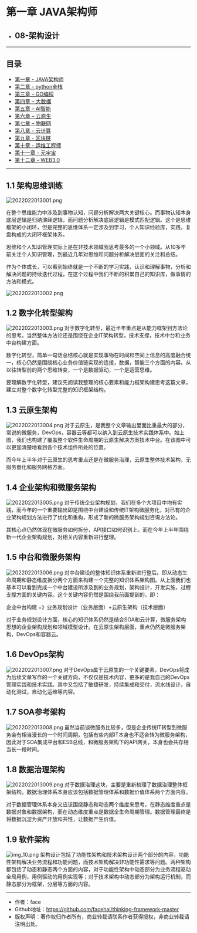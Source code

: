 # 第一章 JAVA架构师
- ## 08-架构设计

------
## 目录
- [第一章 - JAVA架构师](JAVA架构师.md)
- [第二章 - python全栈](python全栈.md)
- [第三章 – GO编程](GO编程.md)
- [第四章 – 大数据](大数据.md)
- [第五章 – AI智能](AI智能.md)
- [第六章 – 云原生](云原生.md)
- [第七章 – 物联网](物联网.md)
- [第八章 - 云计算](云计算.md)
- [第九章 - 区块链](区块链.md)
- [第十章 - 运维工程师](运维工程师.md)
- [第十一章 - 元宇宙](元宇宙.md)
- [第十二章 - WEB3.0](WEB3.0.md)
------

## 1.1 架构思维训练
![2022022013001.png](screenshot/2022022013001.png)

在整个思维能力中涉及到事物认知，问题分析解决两大关键核心。而事物认知本身底层逻辑是归纳演绎逻辑，而问题分析解决底层逻辑是模式匹配逻辑。这个是思维框架的小闭环，但是完整的思维体系一定涉及到学习，个人知识经验库，实践，复盘构成的大闭环框架体系。

思维和个人知识管理实际上是在非技术领域我思考最多的一个小领域。从10多年前关注个人知识管理，到最近几年对思维和问题分析解决层面的关注和总结。

作为个体成长，可以看到始终就是一个不断的学习实践，认识和理解事物，分析和解决问题的持续迭代过程，在这个过程中我们不断的积累自己的知识库，做事情的方法和模式。

![2022022013002.png](screenshot/2022022013002.png)

## 1.2 数字化转型架构
![2022022013003.png](screenshot/2022022013003.png)
对于数字化转型，最近半年重点是从能力框架到方法论的思考。当然整体方法论还是围绕在企业IT架构转型，技术支撑，技术中台和业务中台构建方面。

数字化转型，简单一句话总结核心就是实现事物在时间和空间上信息的高度融合统一，核心仍然是围绕核心业务价值链实现的连接，数据，智能三个方面的内容。从以往转型前的两个思维转变，一个是数据驱动，一个是运营思维。

要理解数字化转型，建议先阅读我整理的核心要素和能力框架构建思考这篇文章，建立对整个数字化转型完整的知识框架结构。

## 1.3 云原生架构
![2022022013004.png](screenshot/2022022013004.png)
对于云原生，是我整个文章输出里面比重最大的部分，常说的微服务，DevOps，容器云等都可以纳入到云原生技术实践体系中。如上图，我们也构建了覆盖整个软件生命周期的云原生解决方案技术中台。在该图中可以更加清楚地看到各个技术组件所处的位置。

而今年上半年对于云原生的思考重点还是在微服务治理，云原生整体技术架构，无服务器化和服务网格方面。

## 1.4 企业架构和微服务架构
![2022022013005.png](screenshot/2022022013005.png)
对于传统企业架构规划，我们在多个大项目中均有实践，而今年的一个重要输出即是围绕中台建设和传统IT架构微服务化，对已有的企业架构规划方法进行了优化和重构，形成了新的微服务架构规划咨询方法论。

其核心点仍然体现在微服务如何拆分，API接口如何识别上。而在今年上半年围绕新一代企业架构规划，对相关内容重新进行整理。

## 1.5 中台和微服务架构
![2022022013006.png](screenshot/2022022013006.png)
对中台建设的整体知识体系重新进行整后。即从动态生命周期和静态维度拆分两个方面来构建一个完整的知识体系架构图。从上面我们也基本可以看到完成一个中台建设所涉及到的业务规划，架构设计，开发实施，过程支撑方面的关键内容。这个关键内容仍然是围绕我前面提到的，即：

企业中台构建 =》业务规划设计（业务层面）+云原生架构（技术层面）

对于业务规划设计方面，核心的知识体系仍然是结合SOA和云计算，微服务架构思想的企业架构规划和领域模型设计。在云原生架构层面，重点仍然是微服务架构，DevOps和容器云。

## 1.6 DevOps架构
![2022022013007.png](screenshot/2022022013007.png)
对于DevOps属于云原生的一个关键要素，DevOps将成为后续文章写作的一个关键方向，不仅仅是技术内容，更多的是我自己的DevOps管理实践和技术实践。其中又包括了敏捷研发，持续集成和交付，流水线设计，自动化测试，自动化运维等内容。

## 1.7 SOA参考架构
![2022022013008.png](screenshot/2022022013008.png)
虽然当前谈微服务比较多，但是企业传统IT转型到微服务会有相当漫长的一个时间周期，包括有些内部IT本身也不适合转为微服务架构，因此对于SOA集成平台和ESB总线，和微服务架构下的API网关，本身也会共存相当长一段时间。

## 1.8 数据治理架构
![2022022013009.png](screenshot/2022022013009.png)
对于数据治理这块，主要是重新梳理了数据治理整体框架结构，数据治理体系本身应该包括数据管理体系和数据价值体系两个方面内容。

对于数据管理体系本身又应该围绕静态和动态两个维度来思考，在静态维度重点是数据对象和数据架构，而在动态维度重点是数据全生命周期管理。数据管理最终是将数据沉淀为资产开放和共性，让数据产生价值。

## 1.9 软件架构
![img_10.png](screenshot/20220220130010.png)
架构设计包括了功能性架构和技术架构设计两个部分的内容，功能性架构解决业务流程和功能问题，而技术架构解决非功能性需求等问题。两种架构都包括了动态和静态两个方面的内容，对于功能性架构中动态部分为业务流程驱动全局用例，用例驱动的用例实现等；对于技术架构中动态部分为架构运行机制，而静态部分为框架，分层等方面的内容。

---
- 作者：face
- Github地址：https://github.com/facehai/thinking-framework-master
- 版权声明：著作权归作者所有，商业转载请联系作者获得授权，非商业转载请注明出处。
